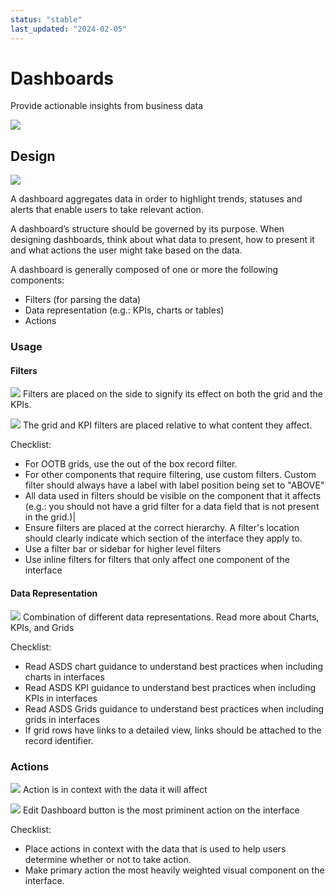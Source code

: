 ```yaml
---
status: "stable"
last_updated: "2024-02-05"
---
```


# Dashboards
Provide actionable insights from business data

![](https://github.com/user-attachments/assets/20b83725-caee-44a5-9028-a5dc1823db7c)


## Design

![](https://github.com/user-attachments/assets/5a2eb2b5-d15f-4701-9922-629579ce0048)

A dashboard aggregates data in order to highlight trends, statuses and alerts that enable users to take relevant action.

A dashboard’s structure should be governed by its purpose. When designing dashboards, think about what data to present, how to present it and what actions the user might take based on the data.

A dashboard is generally composed of one or more the following components:
* Filters (for parsing the data)
* Data representation (e.g.: KPIs, charts or tables)
* Actions

### Usage


#### Filters

![](https://github.com/user-attachments/assets/13ff4669-fc3e-4a72-a7eb-76ec6d20a014)
Filters are placed on the side to signify its effect on both the grid and the KPIs.

![](https://github.com/user-attachments/assets/870c51e2-8dca-4183-b92f-28704b1bc193)
The grid and KPI filters are placed relative to what content they affect.

Checklist:
* For OOTB grids, use the out of the box record filter.
* For other components that require filtering, use custom filters. Custom filter should always have a label with label position being set to "ABOVE"
* All data used in filters should be visible on the component that it affects (e.g.: you should not have a grid filter for a data field that is not present in the grid.)|
* Ensure filters are placed at the correct hierarchy. A filter's location should clearly indicate which section of the interface they apply to.
* Use a filter bar or sidebar for higher level filters
* Use inline filters for filters that only affect one component of the interface


#### Data Representation

![](https://github.com/user-attachments/assets/b2308982-88a9-4b33-8354-311e3df56cdb)
Combination of different data representations. Read more about Charts, KPIs, and Grids

Checklist:
* Read ASDS chart guidance to understand best practices when including charts in interfaces
* Read ASDS KPI guidance to understand best practices when including KPIs in interfaces
* Read ASDS Grids guidance to understand best practices when including grids in interfaces
* If grid rows have links to a detailed view, links should be attached to the record identifier.


### Actions

![](https://github.com/user-attachments/assets/f16e7868-8370-482c-ae45-67df27f3a6ff)
Action is in context with the data it will affect

![](https://github.com/user-attachments/assets/016a845d-c99a-444e-aee9-26be200975a3)
Edit Dashboard button is the most priminent action on the interface

Checklist:
* Place actions in context with the data that is used to help users determine whether or not to take action.
* Make primary action the most heavily weighted visual component on the interface.



